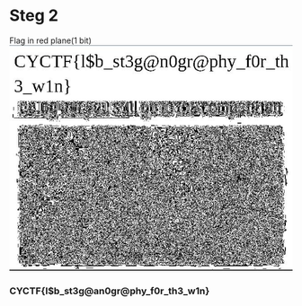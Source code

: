 # Steg 2
Flag in red plane(1 bit)  
![Source view](images/Steg2.JPG)
### CYCTF{l$b\_st3g@an0gr@phy_f0r_th3_w1n}

